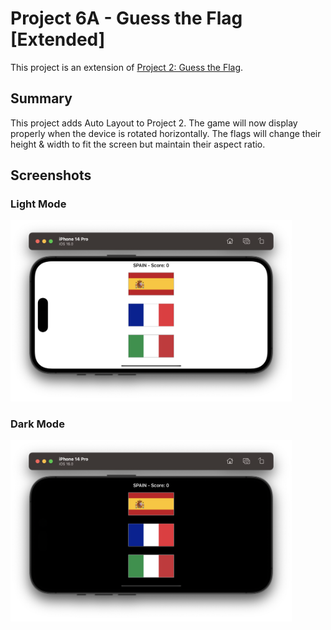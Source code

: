 # Project 6A - Guess the Flag [Extended]

This project is an extension of [Project 2: Guess the Flag](../Project-02-GuessTheFlag).

## Summary
This project adds Auto Layout to Project 2. The game will now display properly when the device is rotated horizontally. The flags will change their height & width to fit the screen but maintain their aspect ratio.

## Screenshots

### Light Mode

<div>
  <img src="Screenshots/Light/Light_01.png" width="450">
</div>

### Dark Mode

<div>
  <img src="Screenshots/Dark/Dark_01.png" width="450">
</div>
